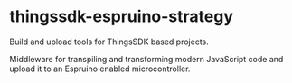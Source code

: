 # thingssdk-espruino-strategy

Build and upload tools for ThingsSDK based projects.

Middleware for transpiling and transforming modern JavaScript code and upload it to an Espruino enabled microcontroller.

